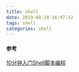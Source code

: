```yaml
---
title: shell
date: 2019-08-20 16:07:52
tags: shell
categories: shell
---
```

#### 参考
[10分钟入门Shell脚本编程](https://www.jianshu.com/p/f239f4ca5192)